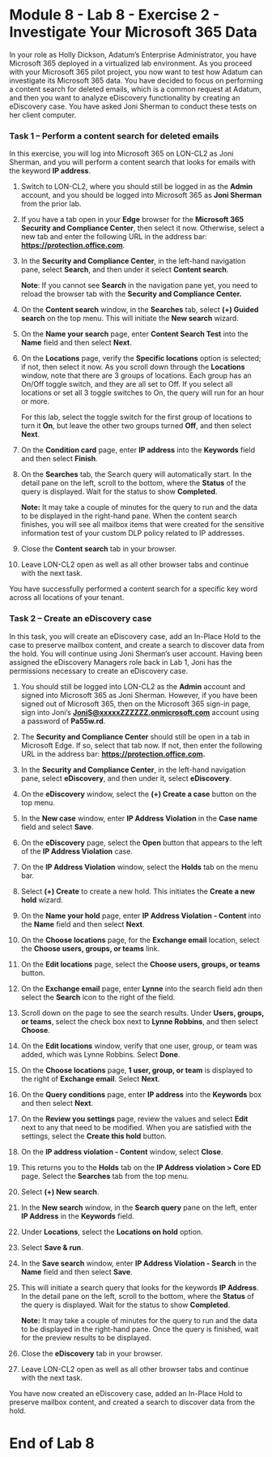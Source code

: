 # Module 8 - Lab 8 - Exercise 2 - Investigate Your Microsoft 365 Data

In your role as Holly Dickson, Adatum’s Enterprise Administrator, you have Microsoft 365 deployed in a virtualized lab environment. As you proceed with your Microsoft 365 pilot project, you now want to test how Adatum can investigate its Microsoft 365 data. You have decided to focus on performing a content search for deleted emails, which is a common request at Adatum, and then you want to analyze eDiscovery functionality by creating an eDiscovery case. You have asked Joni Sherman to conduct these tests on her client computer.

### Task 1 – Perform a content search for deleted emails

In this exercise, you will log into Microsoft 365 on LON-CL2 as Joni Sherman, and you will perform a content search that looks for emails with the keyword **IP address**.

1. Switch to LON-CL2, where you should still be logged in as the **Admin** account, and you should be logged into Microsoft 365 as **Joni Sherman** from the prior lab. 

2. If you have a tab open in your **Edge** browser for the **Microsoft 365 Security and Compliance Center**, then select it now. Otherwise, select a new tab and enter the following URL in the address bar: **https://protection.office.com**.

3. In the **Security and Compliance Center**, in the left-hand navigation pane, select **Search**, and then under it select **Content search**.  <br/>

    ‎**Note**: If you cannot see **Search** in the navigation pane yet, you need to reload the browser tab with the **Security and Compliance Center.**

4. On the **Content search** window, in the **Searches** tab, select **(+) Guided search** on the top menu. This will initiate the **New search** wizard.

5. On the **Name your search** page, enter **Content Search Test** into the **Name** field and then select **Next**.

6. On the **Locations** page, verify the **Specific locations** option is selected; if not, then select it now. As you scroll down through the **Locations** window, note that there are 3 groups of locations. Each group has an On/Off toggle switch, and they are all set to Off. If you select all locations or set all 3 toggle switches to On, the query will run for an hour or more. <br/>

    For this lab, select the toggle switch for the first group of locations to turn it **On**, but leave the other two groups turned **Off**, and then select **Next**.

7. On the **Condition card** page, enter **IP address** into the **Keywords** field and then select **Finish**.

8. On the **Searches** tab, the Search query will automatically start. In the detail pane on the left, scroll to the bottom, where the **Status** of the query is displayed. Wait for the status to show **Completed**. <br/>

    **Note:** It may take a couple of minutes for the query to run and the data to be displayed in the right-hand pane. When the content search finishes, you will see all mailbox items that were created for the sensitive information test of your custom DLP policy related to IP addresses. 

9. Close the **Content search** tab in your browser.

10. Leave LON-CL2 open as well as all other browser tabs and continue with the next task.

You have successfully performed a content search for a specific key word across all locations of your tenant.
 

### Task 2 – Create an eDiscovery case

In this task, you will create an eDiscovery case, add an In-Place Hold to the case to preserve mailbox content, and create a search to discover data from the hold. You will continue using Joni Sherman’s user account. Having been assigned the eDiscovery Managers role back in Lab 1, Joni has the permissions necessary to create an eDiscovery case.

1. You should still be logged into LON-CL2 as the **Admin** account and signed into Microsoft 365 as Joni Sherman. However, if you have been signed out of Microsoft 365, then on the Microsoft 365 sign-in page, sign into Joni’s **JoniS@xxxxxZZZZZZ.onmicrosoft.com** account using a password of **Pa55w.rd**.

2. The **Security and Compliance Center** should still be open in a tab in Microsoft Edge. If so, select that tab now. If not, then enter the following URL in the address bar: **https://protection.office.com.** 

3. In the **Security and Compliance Center**, in the left-hand navigation pane, select **eDiscovery**, and then under it, select **eDiscovery**.

4. On the **eDiscovery** window, select the **(+) Create a case** button on the top menu.

5. In the **New case** window, enter **IP Address Violation** in the **Case name** field and select **Save**.

6. On the **eDiscovery** page, select the **Open** button that appears to the left of the **IP Address Violation** case.

7. On the **IP Address Violation** window, select the **Holds** tab on the menu bar.

8. Select **(+) Create** to create a new hold. This initiates the **Create a new hold** wizard.

9. On the **Name your hold** page, enter **IP Address Violation - Content** into the **Name** field and then select **Next**.

10. On the **Choose locations** page, for the **Exchange email** location, select the **Choose users, groups, or teams** link.

11. On the **Edit locations** page, select the **Choose users, groups, or teams** button.

12. On the **Exchange email** page, enter **Lynne** into the search field adn then select the **Search** icon to the right of the field. 

13. Scroll down on the page to see the search results. Under **Users, groups, or teams**, select the check box next to **Lynne Robbins**, and then select **Choose**.

14. On the **Edit locations** window, verify that one user, group, or team was added, which was Lynne Robbins. Select **Done**.

15. On the **Choose locations** page, **1 user, group, or team** is displayed to the right of **Exchange email**. Select **Next**.

16. On the **Query conditions** page, enter **IP address** into the **Keywords** box and then select **Next**.

17. On the **Review you settings** page, review the values and select **Edit** next to any that need to be modified. When you are satisfied with the settings, select the **Create this hold** button.

18. On the **IP address violation - Content** window, select **Close**.

19. This returns you to the **Holds** tab on the **IP Address violation &gt; Core ED** page. Select the **Searches** tab from the top menu.

20. Select **(+) New search**. 

21. In the **New search** window, in the **Search query** pane on the left, enter **IP Address** in the **Keywords** field.

22. Under **Locations**, select the **Locations on hold** option.

23. Select **Save &amp; run**.

24. In the **Save search** window, enter **IP Address Violation - Search** in the **Name** field and then select **Save**.

25. This will initiate a search query that looks for the keywords **IP Address**. In the detail pane on the left, scroll to the bottom, where the **Status** of the query is displayed. Wait for the status to show **Completed**. <br/>

    **Note:** It may take a couple of minutes for the query to run and the data to be displayed in the right-hand pane. Once the query is finished, wait for the preview results to be displayed. 

26. Close the **eDiscovery** tab in your browser.

10. Leave LON-CL2 open as well as all other browser tabs and continue with the next task.


You have now created an eDiscovery case, added an In-Place Hold to preserve mailbox content, and created a search to discover data from the hold.


# End of Lab 8
